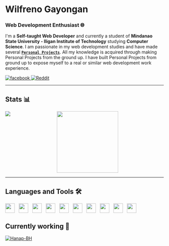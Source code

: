# Wilfreno Gayongan

### Web Development Enthusiast 🌐


I'm a **Self-taught Web Developer** and currently a student of **Mindanao State University - Iligan Institute of Technology** studying **Computer Science**. I am passionate in my web development studies and have made several <a href="https://github.com/Wilfreno?tab=repositories">**`Personal Projects`**<a/>. All my knowledge is acquired through making Personal Projects from the ground up. I have built Personal Projects from ground up to expose myself to a real or similar web development work experience. 

<p align="left ">
  <a href="https://www.facebook.com/w.gayongan">
    <img alt="facebook" 
    title="https://www.facebook.com/w.gayongan" 
    src="https://custom-icon-badges.demolab.com/badge/facebook-%234267B2?style=for-the-badge&logo=facebook&logoColor=white"/>
  </a>
  <a href="https://www.instagram.com/w.gayongan/">
    <img alt="Reddit" 
    title="https://www.instagram.com/w.gayongan/" 
    src="https://custom-icon-badges.demolab.com/badge/Instagram-%23E4405F?style=for-the-badge&logo=instagram&logoColor=white"/>
  </a>
</p>

---
## Stats 📊
<p align="center">
<img 
  align="left" 
  src="https://github-readme-stats.vercel.app/api?username=Wilfreno&show_icons=true&theme=rose_pine&border_color=#9ccfd8" />
<img  
  height="195vh" 
  src="https://github-readme-stats.vercel.app/api/top-langs/?username=Wilfreno&layout=donut"/>
</p>

---
## Languages and Tools 🛠️
<img align="left" width="30px" style="padding-right:10px;" src="https://cdn.jsdelivr.net/gh/devicons/devicon/icons/html5/html5-original-wordmark.svg" />
<img align="left" width="30px" style="padding-right:10px;" src="https://cdn.jsdelivr.net/gh/devicons/devicon/icons/css3/css3-original.svg" />
<img align="left" width="30px" style="padding-right:10px;" src="https://cdn.jsdelivr.net/gh/devicons/devicon/icons/javascript/javascript-original.svg" />                           
<img align="left" width="30px" style="padding-right:10px;" src="https://cdn.jsdelivr.net/gh/devicons/devicon/icons/nodejs/nodejs-original.svg" />
<img align="left" width="30px" style="padding-right:10px;" src="https://cdn.jsdelivr.net/gh/devicons/devicon/icons/express/express-original-wordmark.svg" />
<img align="left" width="30px" style="padding-right:10px;" src="https://cdn.jsdelivr.net/gh/devicons/devicon/icons/socketio/socketio-original-wordmark.svg" />          
<img align="left" width="30px" style="padding-right:10px;" src="https://cdn.jsdelivr.net/gh/devicons/devicon/icons/react/react-original-wordmark.svg" />
<img align="left" width="30px" style="padding-right:10px;" src="https://cdn.jsdelivr.net/gh/devicons/devicon/icons/nextjs/nextjs-original-wordmark.svg" />          
<img align="left" width="30px" style="padding-right:10px;" src="https://cdn.jsdelivr.net/gh/devicons/devicon/icons/redux/redux-original.svg" />
<img width="30px" style="padding-right:10px;" src="https://cdn.jsdelivr.net/gh/devicons/devicon/icons/typescript/typescript-original.svg" />


## Currently working 🔧
<a href="https://github.com/Wilfreno/Hanap-BH">
  <img src="https://github-readme-stats.vercel.app/api/pin/?username=Wilfreno&repo=Hanap-BH" alt="Hanap-BH" title="https://github.com/Wilfreno/Hanap-BH"/>
<a/>
